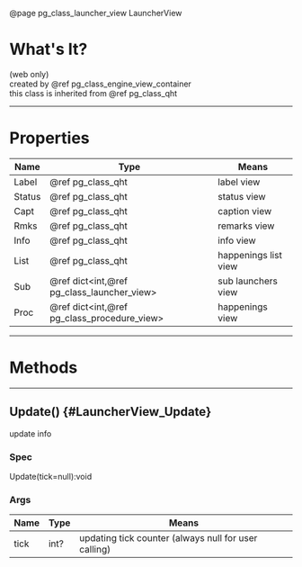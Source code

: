 ﻿@page pg_class_launcher_view LauncherView

# What's It?

(web only)  
created by @ref pg_class_engine_view_container  
this class is inherited from @ref pg_class_qht  

-----
# Properties

| Name | Type | Means |
|------|------|-------|
| Label | @ref pg_class_qht | label view |
| Status | @ref pg_class_qht | status view |
| Capt | @ref pg_class_qht | caption view |
| Rmks | @ref pg_class_qht | remarks view |
| Info | @ref pg_class_qht | info view |
| List | @ref pg_class_qht | happenings list view |
| Sub | @ref dict<int,@ref pg_class_launcher_view> | sub launchers view |
| Proc | @ref dict<int,@ref pg_class_procedure_view> | happenings view |

-----
# Methods

-----
## Update() {#LauncherView_Update}

update info  

### Spec

Update(tick=null):void

### Args

| Name | Type | Means |
|------|------|-------|
| tick | int? | updating tick counter (always null for user calling) |
